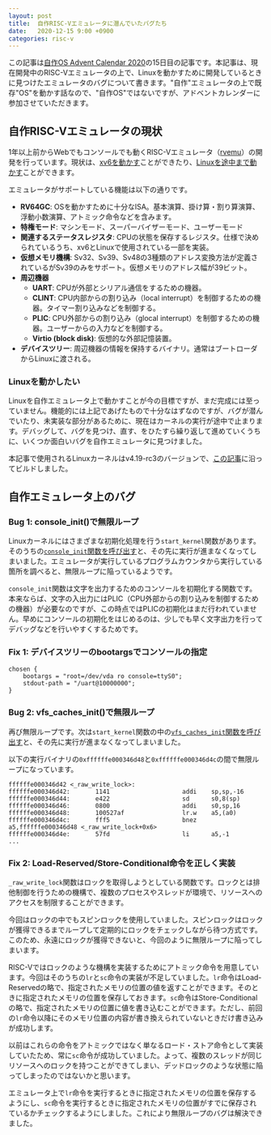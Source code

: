 ```yaml
---
layout: post
title:  自作RISC-Vエミュレータに潜んでいたバグたち
date:   2020-12-15 9:00 +0900
categories: risc-v
---
```


この記事は[自作OS Advent Calendar 2020](https://adventar.org/calendars/4954)の15日目の記事です。本記事は、現在開発中のRISC-Vエミュレータの上で、Linuxを動かすために開発しているときに見つけたエミュレータのバグについて書きます。"自作"エミュレータの上で既存"OS"を動かす話なので、"自作OS"ではないですが、アドベントカレンダーに参加させていただきます。

## 自作RISC-Vエミュレータの現状

1年以上前からWebでもコンソールでも動くRISC-Vエミュレータ（[rvemu](https://github.com/d0iasm/rvemu)）の開発を行っています。現状は、[xv6を動かす](https://d0iasm.github.io/blog/risc-v/2020/04/02/xv6-on-my-riscv-emulator.html)ことができたり、[Linuxを途中まで動かす](https://twitter.com/d0iasm/status/1335551481542406148)ことができます。

エミュレータがサポートしている機能は以下の通りです。

- **RV64GC**: OSを動かすために十分なISA。基本演算、掛け算・割り算演算、浮動小数演算、アトミック命令などを含みます。
- **特権モード**: マシンモード、スーパーバイザーモード、ユーザーモード
- **関連するステータスレジスタ**: CPUの状態を保存するレジスタ。仕様で決められているうち、xv6とLinuxで使用されている一部を実装。
- **仮想メモリ機構**: Sv32、Sv39、Sv48の3種類のアドレス変換方法が定義されているがSv39のみをサポート。仮想メモリのアドレス幅が39ビット。
- **周辺機器**
  - **UART**: CPUが外部とシリアル通信をするための機器。
  - **CLINT**: CPU内部からの割り込み（local interrupt）を制御するための機器。タイマー割り込みなどを制御する。
  - **PLIC**: CPU外部からの割り込み（glocal interrupt）を制御するための機器。ユーザーからの入力などを制御する。
  - **Virtio (block disk)**: 仮想的な外部記憶装置。
- **デバイスツリー**: 周辺機器の情報を保持するバイナリ。通常はブートローダからLinuxに渡される。

### Linuxを動かしたい

Linuxを自作エミュレータ上で動かすことが今の目標ですが、まだ完成には至っていません。機能的には上記であげたもので十分なはずなのですが、バグが潜んでいたり、未実装な部分があるために、現在はカーネルの実行が途中で止まります。デバッグして、バグを見つけ、直す、をひたすら繰り返して進めていくうちに、いくつか面白いバグを自作エミュレータに見つけました。

本記事で使用されるLinuxカーネルはv4.19-rc3のバージョンで、[この記事](https://risc-v-getting-started-guide.readthedocs.io/en/latest/linux-qemu.html)に沿ってビルドしました。

## 自作エミュレータ上のバグ

### Bug 1: console_init()で無限ループ

Linuxカーネルにはさまざまな初期化処理を行う`start_kernel`関数があります。そのうちの[`console_init`関数を呼び出す](https://elixir.bootlin.com/linux/v4.19-rc3/source/init/main.c#L661)と、その先に実行が進まなくなってしまいました。エミュレータが実行しているプログラムカウンタから実行している箇所を調べると、無限ループに陥っているようです。

`console_init`関数は文字を出力するためのコンソールを初期化する関数です。本来ならば、文字の入出力にはPLIC（CPU外部からの割り込みを制御するための機器）が必要なのですが、この時点ではPLICの初期化はまだ行われていません。早めにコンソールの初期化をはじめるのは、少しでも早く文字出力を行ってデバッグなどを行いやすくするためです。

### Fix 1: デバイスツリーのbootargsでコンソールの指定

```
chosen {
    bootargs = "root=/dev/vda ro console=ttyS0";
    stdout-path = "/uart@10000000";
}
```


### Bug 2: vfs_caches_init()で無限ループ

再び無限ループです。次は`start_kernel`関数の中の[`vfs_caches_init`関数を呼び出す](https://elixir.bootlin.com/linux/v4.19-rc3/source/init/main.c#L717)と、その先に実行が進まなくなってしまいました。

以下の実行バイナリの`0xffffffe000346d48`と`0xffffffe000346d4c`の間で無限ループになっています。

```
ffffffe000346d42 <_raw_write_lock>:
ffffffe000346d42:       1141                    addi    sp,sp,-16                                                      
ffffffe000346d44:       e422                    sd      s0,8(sp)                                                       
ffffffe000346d46:       0800                    addi    s0,sp,16                                                       
ffffffe000346d48:       100527af                lr.w    a5,(a0)                                                        
ffffffe000346d4c:       fff5                    bnez    a5,ffffffe000346d48 <_raw_write_lock+0x6>                      
ffffffe000346d4e:       57fd                    li      a5,-1                                                          
...  
```

### Fix 2: Load-Reserved/Store-Conditional命令を正しく実装

`_raw_write_lock`関数はロックを取得しようとしている関数です。ロックとは排他制御を行うための機構で、複数のプロセスやスレッドが環境で、リソースへのアクセスを制限することができます。

今回はロックの中でもスピンロックを使用していました。スピンロックはロックが獲得できるまでループして定期的にロックをチェックしながら待つ方式です。このため、永遠にロックが獲得できないと、今回のように無限ループに陥ってしまいます。

RISC-Vではロックのような機構を実装するためにアトミック命令を用意しています。今回はそのうちの`lr`と`sc`命令の実装が不足していました。`lr`命令はLoad-Reservedの略で、指定されたメモリの位置の値を返すことができます。そのときに指定されたメモリの位置を保存しておきます。`sc`命令はStore-Conditionalの略で、指定されたメモリの位置に値を書き込むことができます。ただし、前回の`lr`命令以降にそのメモリ位置の内容が書き換えられていないときだけ書き込みが成功します。

以前はこれらの命令をアトミックではなく単なるロード・ストア命令として実装していたため、常に`sc`命令が成功していました。よって、複数のスレッドが同じリソースへのロックを持つことができてしまい、デッドロックのような状態に陥ってしまったのではないかと思います。

エミュレータ上で`lr`命令を実行するときに指定されたメモリの位置を保存するようにし、`sc`命令を実行するときに指定されたメモリの位置がすでに保存されているかチェックするようにしました。これにより無限ループのバグは解決できました。